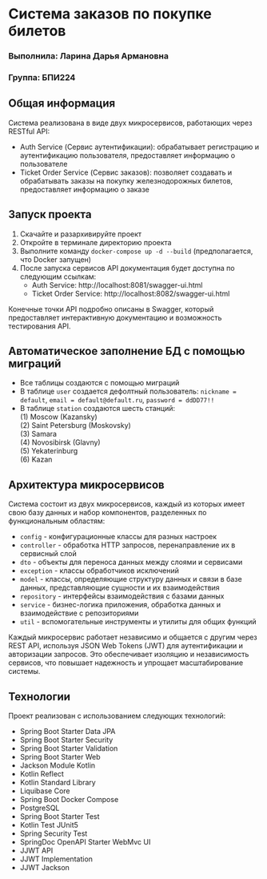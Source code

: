 # Система заказов по покупке билетов

### Выполнила: Ларина Дарья Армановна
### Группа: БПИ224

## Общая информация

Система реализована в виде двух микросервисов, работающих через RESTful API:

- Auth Service (Сервис аутентификации): обрабатывает регистрацию и аутентификацию пользователя, предоставляет информацию о пользователе
- Ticket Order Service (Сервис заказов): позволяет создавать и обрабатывать заказы на покупку железнодорожных билетов, предоставляет информацию о заказе

## Запуск проекта

1. Скачайте и разархивируйте проект
2. Откройте в терминале директорию проекта
3. Выполните команду `docker-compose up -d --build` (предполагается, что Docker запущен)
4. После запуска сервисов API документация будет доступна по следующим ссылкам:
   - Auth Service: http://localhost:8081/swagger-ui.html
   - Ticket Order Service: http://localhost:8082/swagger-ui.html

Конечные точки API подробно описаны в Swagger, который предоставляет интерактивную документацию и возможность тестирования API.

## Автоматическое заполнение БД с помощью миграций

- Все таблицы создаются с помощью миграций
- В таблице `user` создается дефолтный пользователь: `nickname = default`, `email = default@default.ru`, `password = ddDD77!!`
- В таблице `station` создаются шесть станций: \
  (1) Moscow (Kazansky) \
  (2) Saint Petersburg (Moskovsky) \
  (3) Samara \
  (4) Novosibirsk (Glavny) \
  (5) Yekaterinburg \
  (6) Kazan

## Архитектура микросервисов

Система состоит из двух микросервисов, каждый из которых имеет свою базу данных и набор компонентов, разделенных по функциональным областям:

- `config` - конфигурационные классы для разных настроек
- `controller` - обработка HTTP запросов, перенаправление их в сервисный слой
- `dto` - объекты для переноса данных между слоями и сервисами
- `exception` - классы обработчиков исключений
- `model` - классы, определяющие структуру данных и связи в базе данных, представляющие сущности и их взаимодействия
- `repository` - интерфейсы взаимодействия с базами данных
- `service` - бизнес-логика приложения, обработка данных и взаимодействие с репозиториями
- `util` - вспомогательные инструменты и утилиты для общих функций

Каждый микросервис работает независимо и общается с другим через REST API, используя JSON Web Tokens (JWT) для аутентификации и авторизации запросов. Это обеспечивает изоляцию и независимость сервисов, что повышает надежность и упрощает масштабирование системы.

## Технологии

Проект реализован с использованием следующих технологий:

- Spring Boot Starter Data JPA
- Spring Boot Starter Security
- Spring Boot Starter Validation
- Spring Boot Starter Web
- Jackson Module Kotlin
- Kotlin Reflect
- Kotlin Standard Library
- Liquibase Core
- Spring Boot Docker Compose
- PostgreSQL
- Spring Boot Starter Test
- Kotlin Test JUnit5
- Spring Security Test
- SpringDoc OpenAPI Starter WebMvc UI
- JJWT API
- JJWT Implementation
- JJWT Jackson
